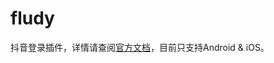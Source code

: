 # fludy

抖音登录插件，详情请查阅[官方文档](https://developer.open-douyin.com/docs/resource/zh-CN/dop/develop/sdk/mobile-app/sdk)，目前只支持Android & iOS。


